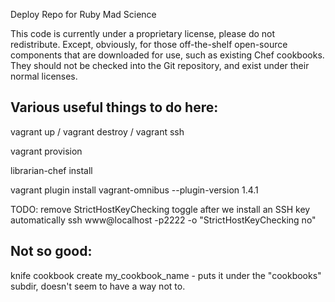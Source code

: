 Deploy Repo for Ruby Mad Science

This code is currently under a proprietary license, please do not
redistribute.  Except, obviously, for those off-the-shelf open-source
components that are downloaded for use, such as existing Chef cookbooks. They
should not be checked into the Git repository, and exist under their normal
licenses.

## Various useful things to do here:

vagrant up / vagrant destroy / vagrant ssh

vagrant provision

librarian-chef install

vagrant plugin install vagrant-omnibus --plugin-version 1.4.1

TODO: remove StrictHostKeyChecking toggle after we install an SSH key automatically
ssh www@localhost -p2222 -o "StrictHostKeyChecking no"

## Not so good:

knife cookbook create my_cookbook_name - puts it under the "cookbooks" subdir,
doesn't seem to have a way not to.

